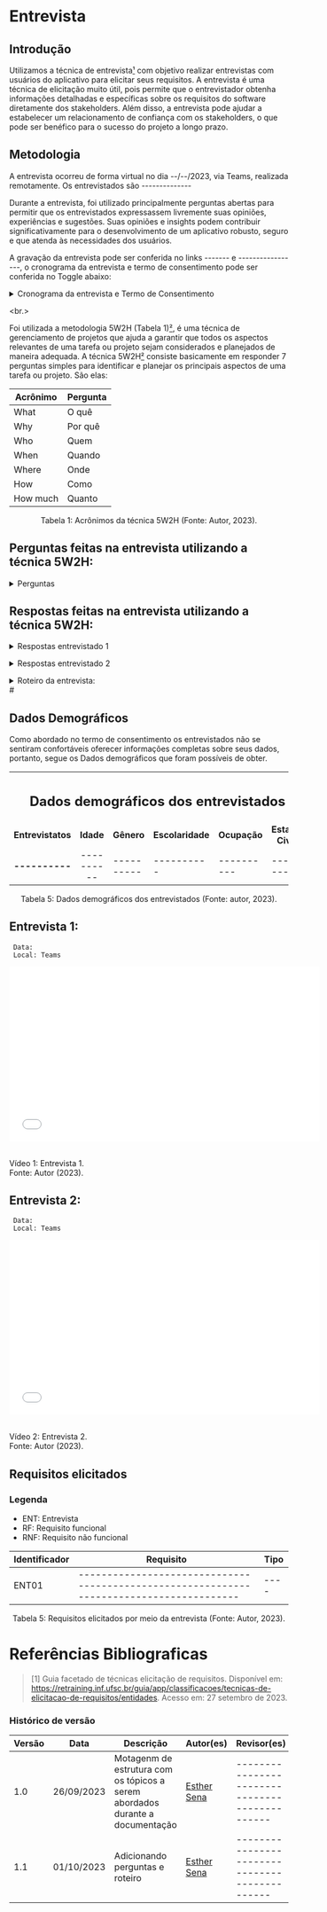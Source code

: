 # Entrevista

## Introdução

Utilizamos a técnica de entrevista[¹](#referencias-bibliograficas) com objetivo realizar entrevistas com usuários do aplicativo para elicitar seus requisitos. A entrevista é uma técnica de elicitação muito útil, pois permite que o entrevistador obtenha informações detalhadas e específicas sobre os requisitos do software diretamente dos stakeholders. Além disso, a entrevista pode ajudar a estabelecer um relacionamento de confiança com os stakeholders, o que pode ser benéfico para o sucesso do projeto a longo prazo.

## Metodologia

A entrevista ocorreu de forma virtual no dia --/--/2023, via Teams, 
realizada remotamente. Os entrevistados são --------------

Durante a entrevista, foi utilizado principalmente perguntas abertas para 
permitir que os entrevistados expressassem livremente suas opiniões, 
experiências e sugestões. Suas opiniões e insights podem contribuir 
significativamente para o desenvolvimento de um aplicativo robusto, seguro e 
que atenda às necessidades dos usuários. 

A gravação da entrevista pode ser conferida no links -------
 e -----------------, o cronograma da entrevista e termo
de consentimento pode ser conferida no Toggle abaixo:

<details>
   <summary>Cronograma da entrevista e Termo de Consentimento</summary>
      <iframe src="" width="100%" height="600" frameborder="0" scrolling="yes"></iframe>
</details>

<br.>

Foi utilizada a metodologia 5W2H (Tabela 1)[²](#referencias-bibliograficas), é uma técnica de gerenciamento de projetos que ajuda a garantir que todos os aspectos relevantes de uma tarefa ou projeto sejam considerados e planejados de maneira adequada. A técnica 5W2H[²](#referencias-bibliograficas) consiste basicamente em responder 7 perguntas simples para identificar e planejar os principais aspectos de uma tarefa ou projeto. São elas:

<center>

| Acrônimo | Pergunta |
| -------- | -------- |
| What     | O quê    |
| Why      | Por quê  |
| Who      | Quem     |
| When     | Quando   |
| Where    | Onde     |
| How      | Como     |
| How much | Quanto   |

</center>

<div style="text-align: center">
<p> Tabela 1: Acrônimos da técnica 5W2H (Fonte: Autor, 2023).</p>
</div>

## Perguntas feitas na entrevista utilizando a técnica 5W2H:
<details>
   
   <p> Tabela 2 - Perguntas para o aplicatiivo </p> 
   <summary>Perguntas </summary>
   <table>
      <thead>
 <tr>
            <th>Respostas</th>
            <th>Participantes</th>
         </tr>
      </thead>
      <tbody>
       <tr>
            <td>
 What (O quê):
            </td>
            <td>
             
- Considerando os recursos futuros, que funcionalidades ou melhorias você gostaria de ver no aplicativo e-Título para torná-lo ainda mais útil para suas necessidades eleitorais? 
           </td>
           </tr>
           <tr>
            <td>
Why (Por quê):
            </td>
            <td>
- Por que você acha que as funcionalidades específicas do e-Título são mais úteis, e em que situações elas se destacam para você?
            </td>
            </tr>
            <tr>
            <td>
Who (Quem ):
            </td>
            <td>
- Quem são os principais beneficiários das funcionalidades do e-Título, na sua opinião?
            </td>
            </tr>
            <tr>
            <td>
 When (Quando):
            </td>
            <td>
- Você já encontrou algum desafio ou dificuldade ao usar o e-Título? Se sim, poderia compartilhar alguns exemplos e como você lidou com eles?
           </td>
            </tr>
             <tr>
            <td>
 Where (Onde):
            </td>
            <td>
- Onde você vê espaço para melhorias na segurança e privacidade dos seus dados pessoais no e-Título? </td>
           </tr>     
           <tr>
            <td>
 How(Como):
            </td>
            <td>
- Como você descreveria sua experiência geral ao usar o aplicativo e-Título para acessar seus dados eleitorais e realizar serviços relacionados à sua situação eleitoral?
- Como você avaliaria a usabilidade do aplicativo e-Título em termos de facilidade de navegação, clareza das informações e acessibilidade?
- Você já teve a necessidade de buscar informações adicionais ou suporte ao usar o aplicativo? Se sim, como foi sua experiência com o suporte ao cliente ou canais de ajuda disponíveis?
            </td>
            </tr>
            <tr>
            <td>
How Much (Quanto):
            </td>
            <td>
- Em sua opinião, quanto a facilidade de acesso ao e-Título influencia na participação cívica e no envolvimento dos cidadãos no processo eleitoral?
- Quanto a utilização do e-Título tem potencial para otimizar a eficiência dos procedimentos eleitorais no geral?
            </td>
            </tr>
         </tr>
      </tbody>
   </table>
   <div style="text-align: center">
      <p> Tabela 2: Perguntas realizadas na entrevista (Fonte: Autor, 2023).</p>
   </div>
</details>
<p style=" text-align: justify">
</p>


## Respostas feitas na entrevista utilizando a técnica 5W2H:

<details>
   <summary>Respostas entrevistado 1</summary>
   <table>
      <thead>
         <tr>
            <th>Questões</th>
            <th>Respostas</th>
         </tr>
      </thead>
      <tbody>
           <tr>
            <td>1. Considerando os recursos futuros, que funcionalidades ou melhorias você gostaria de ver no aplicativo e-Título para torná-lo ainda mais útil para suas necessidades eleitorais? </td>
            <td>""</td>
         </tr>
         <tr>
            <td>2. Por que você acha que as funcionalidades específicas do e-Título são mais úteis, e em que situações elas se destacam para você?  </td>
            <td>""</td>
         </tr>
         <tr>
            <td>3. Quem são os principais beneficiários das funcionalidades do e-Título, na sua opinião? </td>
            <td>""</td>
         </tr>
         <tr>
            <td>4.Você já encontrou algum desafio ou dificuldade ao usar o e-Título? Se sim, poderia compartilhar alguns exemplos e como você lidou com eles? </td>
            <td>""</td>
         </tr>
         <tr>
            <td>5. Onde você vê espaço para melhorias na segurança e privacidade dos seus dados pessoais no e-Título? </td>
            <td>""</td>
         </tr>
         <tr>
            <td>6. Como você descreveria sua experiência geral ao usar o aplicativo e-Título para acessar seus dados eleitorais e realizar serviços relacionados à sua situação eleitoral?
</td>
            <td>""</td>
         </tr>
         <tr>
            <td>7. Como você avaliaria a usabilidade do aplicativo e-Título em termos de facilidade de navegação, clareza das informações e acessibilidade?</td>
            <td>""</td>
         </tr>
        <tr>
            <td>8. Você já teve a necessidade de buscar informações adicionais ou suporte ao usar o aplicativo? Se sim, como foi sua experiência com o suporte ao cliente ou canais de ajuda disponíveis? </td>
            <td>""</td>
         </tr>
        <tr>
            <td>9. Em sua opinião, quanto a facilidade de acesso ao e-Título influencia na participação cívica e no envolvimento dos cidadãos no processo eleitoral? </td>
            <td>""</td>
         </tr>
         <tr>
            <td>10. Quanto a utilização do e-Título tem potencial para otimizar a eficiência dos procedimentos eleitorais no geral? </td>
            <td>""</td>
         </tr>
      </tbody>
   </table>
    <div style="text-align: center">
      <p> Tabela 2: Perguntas realizadas na entrevista 1 (Fonte: Autor, 2023).</p>
   </div>
</details>
<p style=" text-align: justify">
</p>
    
   </div>
</details>
<details>
   <summary>Respostas entrevistado 2</summary>
   <table>
      <thead>
                    <tr>
            <td>1. Considerando os recursos futuros, que funcionalidades ou melhorias você gostaria de ver no aplicativo e-Título para torná-lo ainda mais útil para suas necessidades eleitorais? </td>
            <td>""</td>
         </tr>
         <tr>
            <td>2. Por que você acha que as funcionalidades específicas do e-Título são mais úteis, e em que situações elas se destacam para você?  </td>
            <td>""</td>
         </tr>
         <tr>
            <td>3. Quem são os principais beneficiários das funcionalidades do e-Título, na sua opinião? </td>
            <td>""</td>
         </tr>
         <tr>
            <td>4. Você já encontrou algum desafio ou dificuldade ao usar o e-Título? Se sim, poderia compartilhar alguns exemplos e como você lidou com eles? </td>
            <td>""</td>
         </tr>
         <tr>
            <td>5. Onde você vê espaço para melhorias na segurança e privacidade dos seus dados pessoais no e-Título? </td>
            <td>""</td>
         </tr>
         <tr>
            <td>6. Como você descreveria sua experiência geral ao usar o aplicativo e-Título para acessar seus dados eleitorais e realizar serviços relacionados à sua situação eleitoral?
</td>
            <td>""</td>
         </tr>
         <tr>
            <td>7. Como você avaliaria a usabilidade do aplicativo e-Título em termos de facilidade de navegação, clareza das informações e acessibilidade?</td>
            <td>""</td>
         </tr>
        <tr>
            <td>8. Você já teve a necessidade de buscar informações adicionais ou suporte ao usar o aplicativo? Se sim, como foi sua experiência com o suporte ao cliente ou canais de ajuda disponíveis? </td>
            <td>""</td>
         </tr>
        <tr>
            <td>9. Em sua opinião, quanto a facilidade de acesso ao e-Título influencia na participação cívica e no envolvimento dos cidadãos no processo eleitoral? </td>
            <td>""</td>
         </tr>
         <tr>
            <td>10. Quanto a utilização do e-Título tem potencial para otimizar a eficiência dos procedimentos eleitorais no geral? </td>
            <td>""</td>
         </tr>
      </tbody>
   </table>
    <div style="text-align: center">
      <p> Tabela 3: Perguntas realizadas na entrevista 2 (Fonte: Autor, 2023).</p>
   </div>
</details>
<p style=" text-align: justify">
</p>
    
   </div>
</details>
<details> 
 
   <summary>Roteiro da entrevista:</summary>
   <!DOCTYPE html>
   <html>
      <head>
         <title>Entrevista e-Titulo</title>
      </head>
      <body>
         <p>Apresentação do Termo de Consentimento...</p>
         <p>Início da gravação...</p><br>
         <h1>Introdução</h1>
         <p>Fulano : Olá, meu nome é --------------
         <h2>Perguntas</h2>
         <p>Maria Eduarda: Considerando os recursos futuros, que funcionalidades ou melhorias você gostaria de ver no aplicativo e-Título para torná-lo ainda mais útil para suas necessidades eleitorais? </p>
         <p>Entrevistado: …</p>
         <p>Maria Eduarda: Por que você acha que as funcionalidades específicas do e-Título são mais úteis, e em que situações elas se destacam para você? </p>
         <p>Entrevistado: …</p>
         <p>Maria Eduarda Quem são os principais beneficiários das funcionalidades do e-Título, na sua opinião? </p>
         <p>Entrevistado: ...</p>
         <p>Maria Eduarda: Você já encontrou algum desafio ou dificuldade ao usar o e-Título? Se sim, poderia compartilhar alguns exemplos e como você lidou com eles? </p>
         <p>Entrevistado: ...</p>
         <p>Maria Eduarda: Onde você vê espaço para melhorias na segurança e privacidade dos seus dados pessoais no e-Título? </p>
         <p>Entrevistado: …</p>
         <p>Esther Sena: Como você descreveria sua experiência geral ao usar o aplicativo e-Título para acessar seus dados eleitorais e realizar serviços relacionados à sua situação eleitoral?</p>
         <p>Entrevistado: …</p>
         <p>Esther Sena:: Como você avaliaria a usabilidade do aplicativo e-Título em termos de facilidade de navegação, clareza das informações e acessibilidade?</p>
         <p>Entrevistado: …</p>
         <p>Esther Sena:: Você já teve a necessidade de buscar informações adicionais ou suporte ao usar o aplicativo? Se sim, como foi sua experiência com o suporte ao cliente ou canais de ajuda disponíveis? </p>
         <p>Entrevistado: …</p>
         <p>Esther Sena:: Em sua opinião, quanto a facilidade de acesso ao e-Título influencia na participação cívica e no envolvimento dos cidadãos no processo eleitoral? </p>
         <p>Entrevistado: …</p>
         <p>Esther Sena:: Quanto a utilização do e-Título tem potencial para otimizar a eficiência dos procedimentos eleitorais no geral?</p>
         <p>Entrevistado: …</p>
         <h2>Encerramento</h2>
         <p>Entrevistador: Muito obrigada por participar da entrevista e pelas suas respostas. Suas respostas foram muito valiosas para o nosso trabalho e com certeza contribuirão para o aprimoramento do e-Titulo. Encerramos aqui a entrevista. Tenha um ótimo dia!</p>
</details>
#

## Dados Demográficos

Como abordado no termo de consentimento os entrevistados não se sentiram confortáveis oferecer informações completas sobre seus dados, portanto, segue os Dados demográficos que foram possíveis de obter.

<table>
    <tr>
        <th style="text-align: center" colspan=6>
            <h2>Dados demográficos dos entrevistados</h2>
        </th>
    </tr>
    <tr>
        <td style="text-align: center"> <b> Entrevistatos </b></td>
        <td style="text-align: center"> <b> Idade </b></td>
        <td style="text-align: center"> <b> Gênero </b></td>
        <td style="text-align: center"> <b> Escolaridade </b></td>
        <td style="text-align: center"> <b> Ocupação </b></td>
        <td style="text-align: center"> <b> Estado Civil </b></td>
    </tr>
    <tr>
        <td style="vertical-align: middle; text-align: center"> <b> ---------- </b></td>
        <td style="vertical-align: middle; text-align: center"> ----------  </td>
        <td> ---------- </td>
        <td> ----------  </td>
        <td> ----------  </td>
        <td> ----------  </td>
    </tr>
  
</table>

<div style="text-align: center">
    <p>
        Tabela 5: Dados demográficos dos entrevistados (Fonte: autor, 2023).
    </p>
</div>

## Entrevista 1:

     Data: 
     Local: Teams

<iframe width="560" height="315" src="--------" title="YouTube video player" frameborder="0" allow="accelerometer; autoplay; clipboard-write; encrypted-media; gyroscope; picture-in-picture; web-share" allowfullscreen></iframe>

<br> Vídeo 1: Entrevista 1. <br> Fonte: Autor (2023).

## Entrevista 2:

     Data: 
     Local: Teams

<iframe width="560" height="315" src="------------" title="YouTube video player" frameborder="0" allow="accelerometer; autoplay; clipboard-write; encrypted-media; gyroscope; picture-in-picture; web-share" allowfullscreen></iframe>
     
<br> Vídeo 2: Entrevista 2. <br> Fonte: Autor (2023).

## Requisitos elicitados

### Legenda

- ENT: Entrevista
- RF: Requisito funcional
- RNF: Requisito não funcional

| Identificador | Requisito                                                                                                                                                                | Tipo |
| ------------- | ------------------------------------------------------------------------------------------------------------------------------------------------------------------------ | ---- |
| ENT01         | ----------------------------------------------------------------------------------------                                                                                 | ---- |


<div style="text-align: center">
<p> Tabela 5: Requisitos elicitados por meio da entrevista (Fonte: Autor, 2023).</p>
</div>

# Referências Bibliograficas

> [1] Guia facetado de técnicas elicitação de requisitos. Disponível em: <https://retraining.inf.ufsc.br/guia/app/classificacoes/tecnicas-de-elicitacao-de-requisitos/entidades>. Acesso em: 27 setembro de 2023.


### Histórico de versão

| Versão | Data       | Descrição                               | Autor(es)   | Revisor(es) |
| ------ | ---------- | --------------------------------------- | ----------- | ----------- |
| 1.0 | 26/09/2023 | Motagenm de estrutura com os tópicos a serem abordados durante a documentação| [Esther Sena](https://github.com/esmsena) | ---------------------------------------------- |
| 1.1 | 01/10/2023 | Adicionando perguntas e roteiro | [Esther Sena](https://github.com/esmsena) | ---------------------------------------------- |
